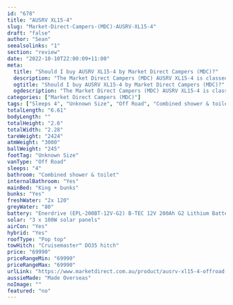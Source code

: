 ```yaml
---
id: "678"
title: "AUSRV XL15-4"
slug: "Market-Direct-Campers-(MDC)-AUSRV-XL15-4"
draft: "false"
author: "Sean"
seealsolinks: "1"
section: "review"
date: "2022-10-10T22:00:09+11:00"
meta:
  title: "Should I buy AUSRV XL15-4 by Market Direct Campers (MDC)?"
  description: "The Market Direct Campers (MDC) AUSRV XL15-4 is classed as Off Road, and sleeps 4 people. It is Made Overseas and comes in at Unknown Size. It generally has Combined shower & toilet."
  ogtitle: "Should I buy AUSRV XL15-4 by Market Direct Campers (MDC)?"
  ogdescription: "The Market Direct Campers (MDC) AUSRV XL15-4 is classed as Off Road, and sleeps 4 people. It is Made Overseas and comes in at Unknown Size. It generally has Combined shower & toilet."
categories: ["Market Direct Campers (MDC)"]
tags: ["Sleeps 4", "Unknown Size", "Off Road", "Combined shower & toilet", "Pop top", "60 - 70k"]
totalLength: "6.61"
bodyLength: ""
totalHeight: "2.6"
totalWidth: "2.28"
tareWeight: "2424"
atmWeight: "3000"
ballWeight: "245"
footTag: "Unknown Size"
vanType: "Off Road"
sleeps: "4"
bathroom: "Combined shower & toilet"
internalBathroom: "Yes"
mainBed: "King + bunks"
bunks: "Yes"
freshWater: "2x 120"
greyWater: "80"
battery: "Enerdrive (EPL-200BT-12V-G2) B-TEC 12V 200Ah G2 Lithium Battery"
solar: "3 x 100W solar panels"
airCon: "Yes"
hybrid: "Yes"
roofType: "Pop top"
towHitch: "Cruisemaster™ DO35 hitch"
price: "69990"
priceRangeMin: "69990"
priceRangeMax: "69990"
urlLink: "https://www.marketdirect.com.au/product/ausrv-xl15-4-offroad-caravan/"
aussieMade: "Made Overseas"
noImage: ""
featured: "no"
---
```

